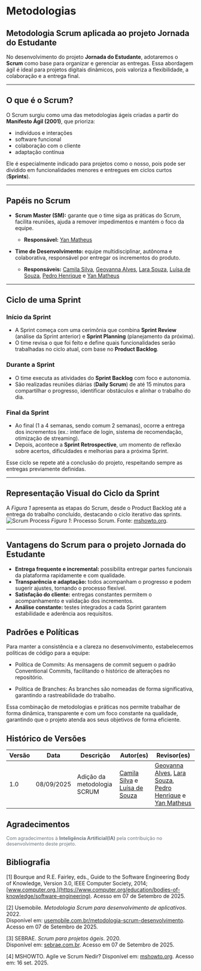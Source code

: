 # Metodologias

## Metodologia Scrum aplicada ao projeto Jornada do Estudante

No desenvolvimento do projeto **Jornada do Estudante**, adotaremos o **Scrum** como base para organizar e gerenciar as entregas. Essa abordagem ágil é ideal para projetos digitais dinâmicos, pois valoriza a flexibilidade, a colaboração e a entrega final.

---

## O que é o Scrum?

O Scrum surgiu como uma das metodologias ágeis criadas a partir do **Manifesto Ágil (2001)**, que prioriza:

- indivíduos e interações
- software funcional
- colaboração com o cliente
- adaptação contínua

Ele é especialmente indicado para projetos como o nosso, pois pode ser dividido em funcionalidades menores e entregues em ciclos curtos (**Sprints**).

---

## Papéis no Scrum

- **Scrum Master (SM):** garante que o time siga as práticas do Scrum, facilita reuniões, ajuda a remover impedimentos e mantém o foco da equipe.

  - **Responsável:** [Yan Matheus](https://github.com/Yanmatheus0812)

- **Time de Desenvolvimento:** equipe multidisciplinar, autônoma e colaborativa, responsável por entregar os incrementos do produto.
  - **Responsáveis:** [Camila Silva](https://github.com/CamilaSilvaC), [Geovanna Alves](https://github.com/GeovannaUmbelino), [Lara Souza](https://github.com/mel14-hub), [Luísa de Souza](https://github.com/luisa12ll), [Pedro Henrique](https://github.com/pedrohpsantos) e [Yan Matheus](https://github.com/Yanmatheus0812)

---

## Ciclo de uma Sprint

### Início da Sprint

- A Sprint começa com uma cerimônia que combina **Sprint Review** (análise da Sprint anterior) e **Sprint Planning** (planejamento da próxima).
- O time revisa o que foi feito e define quais funcionalidades serão trabalhadas no ciclo atual, com base no **Product Backlog**.

### Durante a Sprint

- O time executa as atividades do **Sprint Backlog** com foco e autonomia.
- São realizadas reuniões diárias (**Daily Scrum**) de até 15 minutos para compartilhar o progresso, identificar obstáculos e alinhar o trabalho do dia.

### Final da Sprint

- Ao final (1 a 4 semanas, sendo comum 2 semanas), ocorre a entrega dos incrementos (ex.: interface de login, sistema de recomendação, otimização de streaming).
- Depois, acontece a **Sprint Retrospective**, um momento de reflexão sobre acertos, dificuldades e melhorias para a próxima Sprint.

Esse ciclo se repete até a conclusão do projeto, respeitando sempre as entregas previamente definidas.

---

## Representação Visual do Ciclo da Sprint

A _Figura 1_ apresenta as etapas do Scrum, desde o Product Backlog até a entrega do trabalho concluído, destacando o ciclo iterativo das sprints.
![Scrum Process](https://i.postimg.cc/Dy3SjSKh/0-Jes-SIn0-Qt-DE0-Fu-Py-removebg-preview.png)
_Figura 1_: Processo Scrum. Fonte: [mshowto.org](https://www.mshowto.org/agile-ve-scrum-nedir.html).

---

## Vantagens do Scrum para o projeto Jornada do Estudante

- **Entrega frequente e incremental:** possibilita entregar partes funcionais da plataforma rapidamente e com qualidade.
- **Transparência e adaptação:** todos acompanham o progresso e podem sugerir ajustes, tornando o processo flexível.
- **Satisfação do cliente:** entregas constantes permitem o acompanhamento e validação dos incrementos.
- **Análise constante:** testes integrados a cada Sprint garantem estabilidade e aderência aos requisitos.

## Padrões e Políticas

Para manter a consistência e a clareza no desenvolvimento, estabelecemos políticas de código para a equipe:

- Política de Commits: As mensagens de commit seguem o padrão Conventional Commits, facilitando o histórico de alterações no repositório.

- Política de Branches: As branches são nomeadas de forma significativa, garantindo a rastreabilidade do trabalho.

Essa combinação de metodologias e práticas nos permite trabalhar de forma dinâmica, transparente e com um foco constante na qualidade, garantindo que o projeto atenda aos seus objetivos de forma eficiente.

## Histórico de Versões

| Versão | Data       | Descrição                   | Autor(es)                                                                                        | Revisor(es)                                                                                                                                                                                              |
| ------ | ---------- | --------------------------- | ------------------------------------------------------------------------------------------------ | -------------------------------------------------------------------------------------------------------------------------------------------------------------------------------------------------------- |
| 1.0    | 08/09/2025 | Adição da metodologia SCRUM | [Camila Silva](https://github.com/CamilaSilvaC) e [Luísa de Souza](https://github.com/luisa12ll) | [Geovanna Alves](https://github.com/GeovannaUmbelino), [Lara Souza](https://github.com/mel14-hub), [Pedro Henrique](https://github.com/pedrohpsantos) e [Yan Matheus](https://github.com/Yanmatheus0812) |


## Agradecimentos

<div style="text-align:left; font-size:0.9em; color:#6c757d; margin-top:1em;">
  Com agradecimentos à <b>Inteligência Artificial(IA)</b> pela contribuição no desenvolvimento deste projeto.
</div>


## Bibliografia

[1] Bourque and R.E. Fairley, eds., Guide to the Software Engineering Body of Knowledge, Version 3.0, IEEE Computer Society, 2014; [www.computer.org.](https://www.computer.org/education/bodies-of-knowledge/software-engineering). Acesso em 07 de Setembro de 2025.

[2] Usemobile. _Metodologia Scrum para desenvolvimento de aplicativos_. 2022.  
 Disponível em: [usemobile.com.br/metodologia-scrum-desenvolvimento](http://usemobile.com.br/metodologia-scrum-desenvolvimento/). Acesso em 07 de Setembro de 2025.

[3] SEBRAE. _Scrum para projetos ágeis_. 2020.  
 Disponível em: [sebrae.com.br](https://sebrae.com.br/sites/PortalSebrae/cursosonline/inovacao-e-agilidade-o-futuro-do-empreendedorismo,c269f07e6fb5c710VgnVCM100000d701210aRCRD). Acesso em 07 de Setembro de 2025.

[4] MSHOWTO. Agile ve Scrum Nedir?
Disponível em: [mshowto.org](https://www.mshowto.org/agile-ve-scrum-nedir.html). Acesso em: 16 set. 2025.
